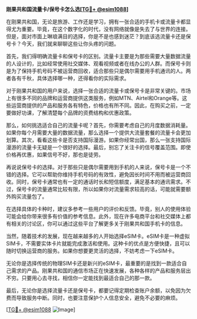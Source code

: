 **刚果共和国流量卡/保号卡怎么选[[TG💪+ @esim1088](https://t.me/s/esim1088)]**

在刚果共和国，无论是旅游、工作还是学习，拥有一张合适的手机卡或流量卡都显得尤为重要。毕竟，在这个数字化的时代，没有网络就像是失去了与世界的连接。但是，面对市面上琳琅满目的选择，你是不是也感到迷茫？到底该选流量卡还是保号卡？今天，我们就来聊聊这些让你头疼的问题。

首先，我们得明确流量卡和保号卡的区别。流量卡主要是为那些需要大量数据流量的人设计的，比如经常使用社交媒体、观看视频或者在线办公的人群。而保号卡则是为了保持手机号码不被运营商回收，适合那些只是偶尔需要用手机通讯的人。两者各有千秋，具体选择哪一种，还得看你的实际需求。

对于刚果共和国的用户来说，选择一张合适的流量卡或保号卡是非常关键的。市场上有很多不同的品牌和运营商提供这类服务，例如MTN、Airtel和Orange等。这些运营商提供的产品和服务各有特色，价格也有所不同。因此，在购买之前，一定要做好功课，了解清楚每个品牌的资费结构和优惠政策。

那么，如何挑选适合自己的流量卡呢？首先，你需要考虑自己的月度数据消耗量。如果你每个月需要大量的数据流量，那么选择一个提供大流量套餐的流量卡会更加划算。其次，看看这些卡是否支持国际漫游。如果你经常出国，那么一张支持国际漫游的流量卡无疑是一个很好的选择。最后，别忘了关注卡的信号覆盖范围。即使价格再优惠，如果信号不好，那也是徒劳。

再说说保号卡的选择。对于那些只是偶尔需要用到手机的人来说，保号卡是一个不错的选择。它可以帮助你维持手机号码的有效性，避免因长时间不用而被运营商回收。同时，保号卡通常也有一定的通话时长和短信额度，满足基本的通讯需求。不过，保号卡的流量通常比较有限，所以如果你对流量需求较高的话，可能就需要额外购买流量包了。

在选择具体的卡种时，建议多参考一些用户的评价和反馈。毕竟，别人的使用体验可能会给你带来很多有价值的参考信息。此外，现在许多电商平台和社交媒体上都有相关的讨论区，你可以通过这些平台了解更多关于刚果共和国手机卡的信息。

当然，随着技术的发展，现在越来越多的人开始选择eSIM卡。eSIM卡是一种虚拟SIM卡，不需要实体卡片就能完成激活和使用。这种卡的优点是方便快捷，且可以随时切换运营商的服务。如果你想要更灵活的选择，不妨考虑一下eSIM卡。

无论你是选择传统的物理SIM卡还是新兴的eSIM卡，最重要的是找到一款适合自己需求的产品。刚果共和国的通信市场正在快速发展，各种各样的产品和服务层出不穷。只要用心去寻找，相信你一定能找到最适合自己的那一款。

最后，无论你是选择流量卡还是保号卡，都要记得定期检查账户余额，以免因为欠费而导致服务中断。同时，也要注意保护个人信息安全，避免不必要的麻烦。

[[TG💪+ @esim1088](https://t.me/s/esim1088) ![Image](https://i.postimg.cc/4NQfJmqS/Snipaste-2025-05-13-00-14-12.png)]